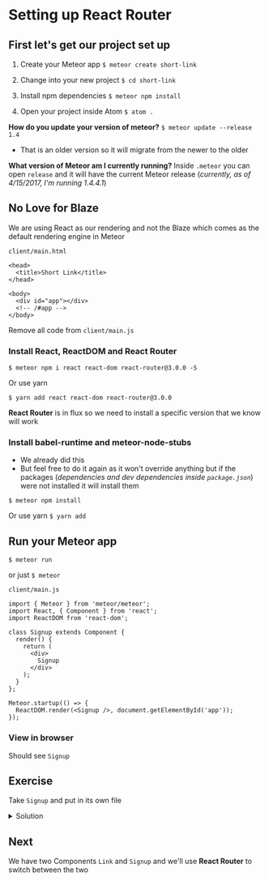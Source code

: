 # Setting up React Router

## First let's get our project set up
1. Create your Meteor app
`$ meteor create short-link`

2. Change into your new project
`$ cd short-link`

3. Install npm dependencies
`$ meteor npm install`

4. Open your project inside Atom
`$ atom .`

**How do you update your version of meteor?**
`$ meteor update --release 1.4`

* That is an older version so it will migrate from the newer to the older

**What version of Meteor am I currently running?**
Inside `.meteor` you can open `release` and it will have the current Meteor release (_currently, as of 4/15/2017, I'm running 1.4.4.1_)

## No Love for Blaze
We are using React as our rendering and not the Blaze which comes as the default rendering engine in Meteor

`client/main.html`

```
<head>
  <title>Short Link</title>
</head>

<body>
  <div id="app"></div>
  <!-- /#app -->
</body>
```

Remove all code from `client/main.js`

### Install React, ReactDOM and React Router
`$ meteor npm i react react-dom react-router@3.0.0 -S`

Or use yarn

`$ yarn add react react-dom react-router@3.0.0`

**React Router** is in flux so we need to install a specific version that we know will work

### Install babel-runtime and meteor-node-stubs
* We already did this
* But feel free to do it again as it won't override anything but if the packages (_dependencies and dev dependencies inside `package.json`_) were not installed it will install them

`$ meteor npm install`

Or use yarn
`$ yarn add`

## Run your Meteor app
`$ meteor run`

or just `$ meteor`

`client/main.js`

```
import { Meteor } from 'meteor/meteor';
import React, { Component } from 'react';
import ReactDOM from 'react-dom';

class Signup extends Component {
  render() {
    return (
      <div>
        Signup
      </div>
    );
  }
};

Meteor.startup(() => {
  ReactDOM.render(<Signup />, document.getElementById('app'));
});
```

### View in browser
Should see `Signup`

## Exercise
Take `Signup` and put in its own file

<details>
  <summary>Solution</summary>
`client/main.js`

```
import { Meteor } from 'meteor/meteor';
import React from 'react';
import ReactDOM from 'react-dom';

import Signup from './../imports/ui/components/Signup';

Meteor.startup(() => {
  ReactDOM.render(<Signup />, document.getElementById('app'));
});
```

`imports/ui/components/Signup.js`

```
import React, { Component } from 'react';

class Signup extends Component {
  render() {
    return(
      <div>
        Signup
      </div>
    );
  }
};

export default Signup;
```

`imports/ui/components/App.js`

```
import React, { Component } from 'react';
import Signup from './Signup';

class App extends Component {
  render() {
    return(
      <div>
        <Signup />
      </div>
    );
  }
};

export default App;
```

`imports/ui/components/Link.js`

```
import React, { Component } from 'react';

class Link extends Component {
  render() {
    return (
      <div>Link</div>
    );
  }
};

export default Link;
```
</details>

## Next
We have two Components `Link` and `Signup` and we'll use **React Router** to switch between the two

